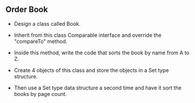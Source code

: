 ## Order Book

- Design a class called Book.

- Inherit from this class Comparable interface and override the "compareTo" method.

- Inside this method, write the code that sorts the book by name from A to Z.

- Create 4 objects of this class and store the objects in a Set type structure.

- Then use a Set type data structure a second time and have it sort the books by page count.